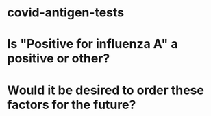 # covid-antigen-tests

# Is "Positive for influenza A" a positive or other?
# Would it be desired to order these factors for the future?
